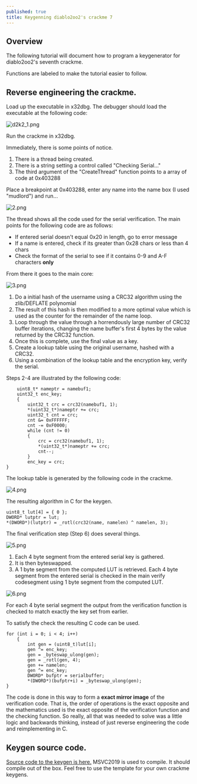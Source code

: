 ```yaml
---
published: true
title: Keygenning diablo2oo2's crackme 7
---
```

## Overview

The following tutorial will document how to program a keygenerator for diablo2oo2's
seventh crackme.

Functions are labeled to make the tutorial easier to follow.


## Reverse engineering the crackme.

Load up the executable in x32dbg. 
The debugger should load the executable at the following code:

![d2k2_1.png]({{site.baseurl}}/images/crackme7/1.PNG)

Run the crackme in x32dbg.

Immediately, there is some points of notice.

1. There is a thread being created.
2. There is a string setting a control called "Checking Serial..."
3. The third argument of the "CreateThread" function points to a array of code at
0x403288

Place a breakpoint at 0x403288, enter any name into the name box (I used "mudlord") and run...

![2.png]({{site.baseurl}}/images/crackme7/2.PNG)

The thread shows all the code used for the serial verification. The main points for the following code are as follows:

* If entered serial doesn't equal 0x20 in length, go to error message
* If a name is entered, check if its greater than 0x28 chars or less than 4 chars
* Check the format of the serial to see if it contains 0-9 and A-F characters **only**

From there it goes to the main core:

![3.png]({{site.baseurl}}/images/crackme7/3.PNG)


1. Do a initial hash of the username using a CRC32 algorithm using the zlib/DEFLATE polynomial
2. The result of this hash is then modified to a more optimal value which is used as the 
counter for the remainder of the name loop.
3. Loop through the value through a horrendously large number of CRC32 buffer iterations,
changing the name buffer's first 4 bytes by the value returned by the CRC32 function.
4. Once this is complete, use the final value as a key.
5.  Create a lookup table using the original username, hashed with a CRC32.
6. Using a combination of the lookup table and the encryption key, verify the serial.

Steps 2-4 are illustrated by the following code:

```
	uint8_t* nameptr = namebuf1;
	uint32_t enc_key;
	{
		uint32_t crc = crc32(namebuf1, 1);
		*(uint32_t*)nameptr += crc;
		uint32_t cnt = crc;
		cnt &= 0xFFFFFF;
		cnt -= 0xF0000;
		while (cnt != 0)
		{
			crc = crc32(namebuf1, 1);
			*(uint32_t*)nameptr += crc;
			cnt--;
		}
		enc_key = crc;
}
```


The lookup table is generated by the following code in the crackme.

![4.png]({{site.baseurl}}/images/crackme7/4.PNG)

The resulting algorithm in C for the keygen.

```
uint8_t lut[4] = { 0 };
DWORD* lutptr = lut;
*(DWORD*)(lutptr) = _rotl(crc32(name, namelen) ^ namelen, 3);
```

The final verification step (Step 6) does several things. 

![5.png]({{site.baseurl}}/images/crackme7/5.PNG)

1. Each 4 byte segment from the entered serial key is gathered.
2. It is then byteswapped.
3. A 1 byte segment from the computed LUT is retrieved. Each 4 byte segment from the entered serial is checked
in the main verify codesegment using 1 byte segment from the computed LUT.

![6.png]({{site.baseurl}}/images/crackme7/6.PNG)

For each 4 byte serial segment the output from the verification function is checked to match exactly the key set from earlier.

To satisfy the check the resulting C code can be used.

```
for (int i = 0; i < 4; i++)
	{
		int gen = (uint8_t)lut[i];
		gen ^= enc_key;
		gen = _byteswap_ulong(gen);
		gen = _rotl(gen, 4);
		gen += namelen;
		gen ^= enc_key;
		DWORD* bufptr = serialbuffer;
		*(DWORD*)(bufptr+i) = _byteswap_ulong(gen);
}
```

The code is done in this way to form a **exact mirror image** of the verification code. That is, the order of operations is the exact opposite and the mathematics used is the exact opposite of the verification function and the checking function. So really, all that was needed to solve was a little logic and backwards thinking, instead of just reverse engineering the code and reimplementing in C.

## Keygen source code.
[Source code to the keygen is here.](https://github.com/mudlord/crackme_solutions/blob/master/algo/d2k2_crackme07.c)
MSVC2019 is used to compile. It should compile out of the box. Feel free to use the template for your own crackme keygens.




